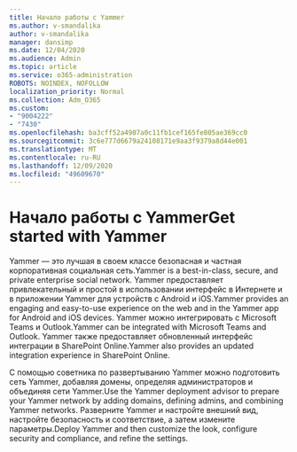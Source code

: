```yaml
---
title: Начало работы с Yammer
ms.author: v-smandalika
author: v-smandalika
manager: dansimp
ms.date: 12/04/2020
ms.audience: Admin
ms.topic: article
ms.service: o365-administration
ROBOTS: NOINDEX, NOFOLLOW
localization_priority: Normal
ms.collection: Adm_O365
ms.custom:
- "9004222"
- "7430"
ms.openlocfilehash: ba3cff52a4907a0c11fb1cef165fe805ae369cc0
ms.sourcegitcommit: 3c6e777d6679a24108171e9aa3f9379a8d44e001
ms.translationtype: MT
ms.contentlocale: ru-RU
ms.lasthandoff: 12/09/2020
ms.locfileid: "49609670"
---
```

# <a name="get-started-with-yammer"></a><span data-ttu-id="a93a6-102">Начало работы с Yammer</span><span class="sxs-lookup"><span data-stu-id="a93a6-102">Get started with Yammer</span></span>

<span data-ttu-id="a93a6-103">Yammer — это лучшая в своем классе безопасная и частная корпоративная социальная сеть.</span><span class="sxs-lookup"><span data-stu-id="a93a6-103">Yammer is a best-in-class, secure, and private enterprise social network.</span></span> <span data-ttu-id="a93a6-104">Yammer предоставляет привлекательный и простой в использовании интерфейс в Интернете и в приложении Yammer для устройств с Android и iOS.</span><span class="sxs-lookup"><span data-stu-id="a93a6-104">Yammer provides an engaging and easy-to-use experience on the web and in the Yammer app for Android and iOS devices.</span></span> <span data-ttu-id="a93a6-105">Yammer можно интегрировать с Microsoft Teams и Outlook.</span><span class="sxs-lookup"><span data-stu-id="a93a6-105">Yammer can be integrated with Microsoft Teams and Outlook.</span></span> <span data-ttu-id="a93a6-106">Yammer также предоставляет обновленный интерфейс интеграции в SharePoint Online.</span><span class="sxs-lookup"><span data-stu-id="a93a6-106">Yammer also provides an updated integration experience in SharePoint Online.</span></span>

<span data-ttu-id="a93a6-107">С помощью советника по развертыванию Yammer можно подготовить сеть Yammer, добавляя домены, определяя администраторов и объединяя сети Yammer.</span><span class="sxs-lookup"><span data-stu-id="a93a6-107">Use the Yammer deployment advisor to prepare your Yammer network by adding domains, defining admins, and combining Yammer networks.</span></span> <span data-ttu-id="a93a6-108">Разверните Yammer и настройте внешний вид, настройте безопасность и соответствие, а затем измените параметры.</span><span class="sxs-lookup"><span data-stu-id="a93a6-108">Deploy Yammer and then customize the look, configure security and compliance, and refine the settings.</span></span>